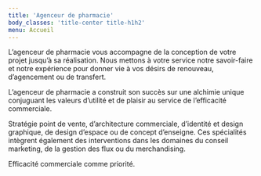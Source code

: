 ```yaml
---
title: 'Agenceur de pharmacie'
body_classes: 'title-center title-h1h2'
menu: Accueil
---
```


L’agenceur de pharmacie vous accompagne de la conception de votre projet jusqu’à sa réalisation.
Nous mettons à votre service notre savoir-faire et notre expérience pour donner vie à vos désirs
de renouveau, d’agencement ou de transfert.

L’agenceur de pharmacie a construit son succès sur une alchimie unique conjuguant les valeurs
d’utilité et de plaisir au service de l’efficacité commerciale.

Stratégie point de vente, d’architecture commerciale, d’identité et design graphique, de design d’espace
ou de concept d’enseigne.
Ces spécialités intègrent également des interventions dans les domaines du conseil marketing, de la gestion
des flux ou du merchandising.

Efficacité commerciale comme priorité.
